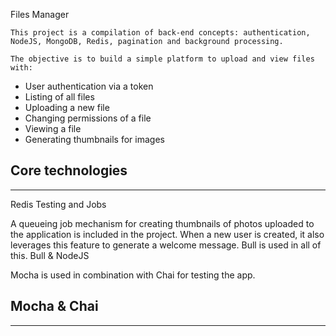 Files Manager

    This project is a compilation of back-end concepts: authentication, NodeJS, MongoDB, Redis, pagination and background processing.

    The objective is to build a simple platform to upload and view files with:

- User authentication via a token
- Listing of all files
- Uploading a new file
- Changing permissions of a file
- Viewing a file
- Generating thumbnails for images

Core technologies
-------------------------------------------------------------------------------------------------------
-------------------------------------------------------------------------------------------------------
Redis
Testing and Jobs

A queueing job mechanism for creating thumbnails of photos uploaded to the application is included in the project. When a new user is created, it also leverages this feature to generate a welcome message. Bull is used in all of this. Bull & NodeJS

Mocha is used in combination with Chai for testing the app.

Mocha & Chai
----------------------------------------------------------------
----------------------------------------------------------------
